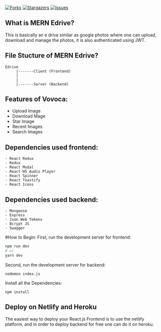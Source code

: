 [![Forks][forks-shield]][forks-url]
[![Stargazers][stars-shield]][stars-url]
[![Issues][issues-shield]][issues-url]


## What is MERN Edrive?
This is basically an e drive similar as google photos where one can upload, download and manage the photos, it is also authenticated using JWT.

## File Stucture of MERN Edrive?
```
Edrive
     |-------Client (Frontend)
     |
     |
     |-------Server (Backend)
```

## Features of Vovoca:

- Upload Image
- Download Mage
- Star Image
- Recent Images
- Search Images

## Dependencies used frontend:
```
- React Redux
- Redux
- React Modal
- React H5 Audio Player
- React Spinner
- React Toastify
- React Icons
```
## Dependencies used backend:
```
- Mongoose
- Express
- Json Web Tokens
- Bcrypt JS
- Swagger

```

#How to Begin:
First, run the development server for frontend:

```bash
npm run dev
# or
yarn dev
```

Second, run the development server for backend:

```
nodemon index.js
```

Install all the Dependencies:

```
npm install
```


[forks-shield]: 	https://img.shields.io/github/forks/varun-singhh/vovoca
[forks-url]:      https://github.com/varun-singhh/MERN-Edrive/network/members
[stars-shield]: 	https://img.shields.io/github/stars/varun-singhh/vovoca
[stars-url]:      https://github.com/varun-singhh/MERN-Edrive/stargazers
[issues-shield]: 	https://img.shields.io/github/issues/varun-singhh/vovoca
[issues-url]:     https://github.com/varun-singhh/MERN-Edrive/issues

## Deploy on Netlify and Heroku

The easiest way to deploy your React.js Frontend is to use the netlify platform, and in order to deploy backend for free one can do it on heroku.
